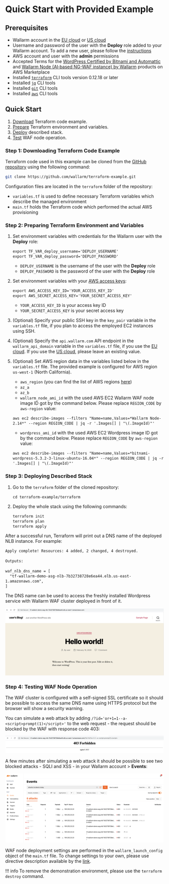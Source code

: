 # Quick Start with Provided Example

## Prerequisites

* Wallarm account in the [EU cloud](https://my.wallarm.com/) or [US cloud](https://us1.my.wallarm.com/)
* Username and password of the user with the **Deploy** role added to your Wallarm account. To add a new user, please follow the [instructions](../../../../user-guides/settings/users.md#create-a-user)
* AWS account and user with the **admin** permissions
* Accepted Terms for the [WordPress Certified by Bitnami and Automattic](https://aws.amazon.com/marketplace/server/procurement?productId=7d426cb7-9522-4dd7-a56b-55dd8cc1c8d0) and [Wallarm Node (AI‑based NG-WAF instance) by Wallarm](https://aws.amazon.com/marketplace/server/procurement?productId=34faafd7-601d-43ac-8d22-3f2d839028c5) products on AWS Marketplace
* Installed [`terraform`](https://learn.hashicorp.com/terraform/getting-started/install.html) CLI tools version 0.12.18 or later
* Installed [`jq`](https://stedolan.github.io/jq/download/) CLI tools
* Installed [`git`](https://git-scm.com/book/en/v2/Getting-Started-Installing-Git) CLI tools
* Installed [`aws`](https://docs.aws.amazon.com/cli/latest/userguide/cli-chap-install.html) CLI tools

## Quick Start

1. [Download](#step-1-downloading-terraform-code-example) Terraform code example.
2. [Prepare](#step-2-preparing-terraform-environment-and-variables) Terraform environment and variables.
3. [Deploy](#step-3-deploying-described-stack) described stack.
4. [Test](#step-4-testing-waf-node-operation) WAF node operation.

### Step 1: Downloading Terraform Code Example

Terraform code used in this example can be cloned from the [GitHub repository](https://github.com/wallarm/terraform-example) using the following command:

``` bash
git clone https://github.com/wallarm/terraform-example.git
```

Configuration files are located in the `terraform` folder of the repository:

* `variables.tf` is used to define necessary Terraform variables which describe the managed environment
* `main.tf` holds the Terraform code which performed the actual AWS provisioning

### Step 2: Preparing Terraform Environment and Variables

1. Set environment variables with credentials for the Wallarm user with the **Deploy** role:
    ```
    export TF_VAR_deploy_username='DEPLOY_USERNAME'
    export TF_VAR_deploy_password='DEPLOY_PASSWORD'
    ```
    * `DEPLOY_USERNAME` is the username of the user with the **Deploy** role
    * `DEPLOY_PASSWORD` is the password of the user with the **Deploy** role
2. Set environment variables with your [AWS access keys](https://docs.aws.amazon.com/general/latest/gr/aws-sec-cred-types.html#access-keys-and-secret-access-keys):
    ```
    export AWS_ACCESS_KEY_ID='YOUR_ACCESS_KEY_ID'
    export AWS_SECRET_ACCESS_KEY='YOUR_SECRET_ACCESS_KEY'
    ```
    * `YOUR_ACCESS_KEY_ID` is your access key ID
    * `YOUR_SECRET_ACCESS_KEY` is your secret access key
3. (Optional) Specify your public SSH key in the `key_pair` variable in the `variables.tf` file, if you plan to access the employed EC2 instances using SSH.
4. (Optional) Specify the `api.wallarm.com` API endpoint in the `wallarm_api_domain` variable in the `variables.tf` file, if you use the [EU cloud](../../../../about-wallarm-waf/overview.md#eu-cloud). If you use the [US cloud](../../../../about-wallarm-waf/overview.md#us-cloud), please leave an existing value.
5. (Optional) Set AWS region data in the variables listed below in the `variables.tf` file. The provided example is configured for AWS region `us-west-1` (North California).
    * `aws_region` (you can find the list of AWS regions [here](https://docs.aws.amazon.com/AmazonRDS/latest/UserGuide/Concepts.RegionsAndAvailabilityZones.html))
    * `az_a`
    * `az_b`
    * `wallarm_node_ami_id` with the used AWS EC2 Wallarm WAF node image ID got by the command below. Please replace `REGION_CODE` by `aws-region` value:
    ```
    aws ec2 describe-images --filters "Name=name,Values=*Wallarm Node-2.14*" --region REGION_CODE | jq -r '.Images[] | "\(.ImageId)"'
    ```

    * `wordpress_ami_id` with the used AWS EC2 Wordpress image ID got by the command below. Please replace `REGION_CODE` by `aws-region` value:
    ```
    aws ec2 describe-images --filters "Name=name,Values=*bitnami-wordpress-5.3.2-3-linux-ubuntu-16.04*" --region REGION_CODE | jq -r '.Images[] | "\(.ImageId)"'
    ```

### Step 3: Deploying Described Stack

1. Go to the `terraform` folder of the cloned repository:
    ```
    cd terraform-example/terraform
    ```
2. Deploy the whole stack using the following commands:

    ```
    terraform init
    terraform plan
    terraform apply
    ```

After a successful run, Terraform will print out a DNS name of the deployed NLB instance. For example:

```
Apply complete! Resources: 4 added, 2 changed, 4 destroyed.

Outputs:

waf_nlb_dns_name = [
  "tf-wallarm-demo-asg-nlb-7b32738728e6ea44.elb.us-east-1.amazonaws.com",
]
```

The DNS name can be used to access the freshly installed Wordpress service with Wallarm WAF cluster deployed in front of it.

![!Installed Wordpress service](../../../../images/admin-guides/configuration-guides/terraform-guide/opened-dns-wordress.png)

### Step 4: Testing WAF Node Operation

The WAF cluster is configured with a self-signed SSL certificate so it should be possible to access the same DNS name using HTTPS protocol but the browser will show a security warning.

You can simulate a web attack by adding `/?id='or+1=1--a-<script>prompt(1)</script>'` to the web request - the request should be blocked by the WAF with response code 403:

![!403 error code after sending an attack](../../../../images/admin-guides/configuration-guides/terraform-guide/attacked-source.png)

A few minutes after simulating a web attack it should be possible to see two blocked attacks - SQLI and XSS - in your Wallarm account > **Events**:

![!Sent attacks displayed in the Wallarm account](../../../../images/admin-guides/configuration-guides/terraform-guide/wallarm-account-with-attacks.png)

WAF node deployment settings are performed in the `wallarm_launch_config` object of the `main.tf` file. To change settings to your own, please use directive description available by the [link](../../../configure-parameters-en.md).

!!! info
    To remove the demonstration environment, please use the `terraform destroy` command.